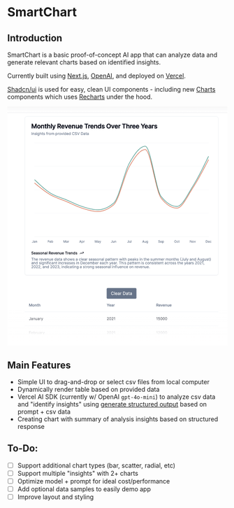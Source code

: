 <a>
  <h1 align="left">SmartChart</h1>
</a>

## Introduction 

SmartChart is a basic proof-of-concept AI app that can analyze data and generate relevant charts based on identified insights.

Currently built using [Next.js](https://nextjs.org/), [OpenAI](https://sdk.vercel.ai/providers/ai-sdk-providers/openai), and deployed on [Vercel](https://vercel.com/docs).

[Shadcn/ui](https://ui.shadcn.com/) is used for easy, clean UI components - including new [Charts](https://ui.shadcn.com/charts) components which uses [Recharts](https://recharts.org/en-US/) under the hood. 

<a>
    <img alt="SmartChart - Instant insights and visualizations from your csv data" src="/public/smartchart.png">
</a>

## Main Features

* Simple UI to drag-and-drop or select csv files from local computer
* Dynamically render table based on provided data
* Vercel AI SDK (currently w/ OpenAI `gpt-4o-mini`) to analyze csv data and "identify insights" using [generate structured output](https://sdk.vercel.ai/docs/ai-sdk-core/generating-structured-data) based on prompt + csv data
* Creating chart with summary of analysis insights based on structured response

## To-Do:

- [ ] Support additional chart types (bar, scatter, radial, etc)
- [ ] Support multiple "insights" with 2+ charts
- [ ] Optimize model + prompt for ideal cost/performance
- [ ] Add optional data samples to easily demo app
- [ ] Improve layout and styling
